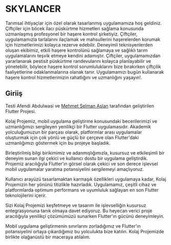 # SKYLANCER

Tarımsal ihtiyaçlar için özel olarak tasarlanmış uygulamamıza hoş geldiniz. Çiftçiler için böcek ilacı püskürtme hizmetleri sağlama konusunda uzmanlaşmış profesyonel bir haşere kontrol şirketiyiz. Çiftçiler, uygulamamızla tarlalarını ilaçlamak ve mahsullerini haşerelerden korumak için hizmetlerimizi kolayca rezerve edebilir. Deneyimli teknisyenlerden oluşan ekibimiz, etkili haşere kontrolünü sağlamaya ve sağlıklı tarım uygulamalarını teşvik etmeye kendini adamıştır. Çiftçiler, uygulamamızdan yararlanarak pestisit püskürtme randevularını kolayca planlayabilir ve yönetebilir, böylece haşere kontrol sorumluluklarını bize bırakırken çiftçilik faaliyetlerine odaklanmalarına olanak tanır. Uygulamamızı bugün kullanarak haşere kontrol hizmetlerimizin rahatlığını ve uzmanlığını yaşayın!.

## Giriiş

Testi Afendi Abdulwasi ve [Mehmet Selman Aslan](https://github.com/mselmanaslan) tarafından geliştirilen Flutter Projesi.

Kolaj Projemiz, mobil uygulama geliştirme konusundaki becerilerimizi ve uzmanlığımızı sergileyen yenilikçi bir Flutter uygulamasıdır. Akademik yolculuğumuzun bir parçası olarak, platformlar arası uygulamalar oluşturmak için çok yönlü ve güçlü bir çerçeve olan Flutter'daki uzmanlığımızı göstermek için bu projeye başladık.

Birleştirilmiş bilgi birikimimiz ve adanmışlığımızla, kusursuz ve etkileşimli bir deneyim sunan ilgi çekici ve kullanıcı dostu bir uygulama geliştirdik. Projemiz aracılığıyla Flutter'ın görsel olarak çekici ve son derece işlevsel mobil uygulamalar yaratma potansiyelini sergilemeyi amaçlıyoruz.

Kullanıcı arayüzü tasarlamaktan karmaşık özellikleri uygulamaya kadar, Kolaj Projemizin her yönünü titizlikle hazırladık. Uygulamamız, çeşitli cihaz ve platformlarda optimum performans ve uyumluluk sağlayan en son Flutter teknolojilerini içerir.

Sizi Kolaj Projemizi keşfetmeye ve tasarım ile işlevselliğin kusursuz entegrasyonuna tanık olmaya davet ediyoruz. Bu heyecan verici proje aracılığıyla yenilikçi çözümümüzü sunarken Flutter'ın gücünü deneyimleyin.

Mobil uygulama geliştirmenin sınırlarını zorladığımız ve Flutter'ın potansiyelini ortaya çıkardığımız bu yolculukta bize katılın. Kolaj Projemizde birlikte olağanüstü bir maceraya atılalım.
